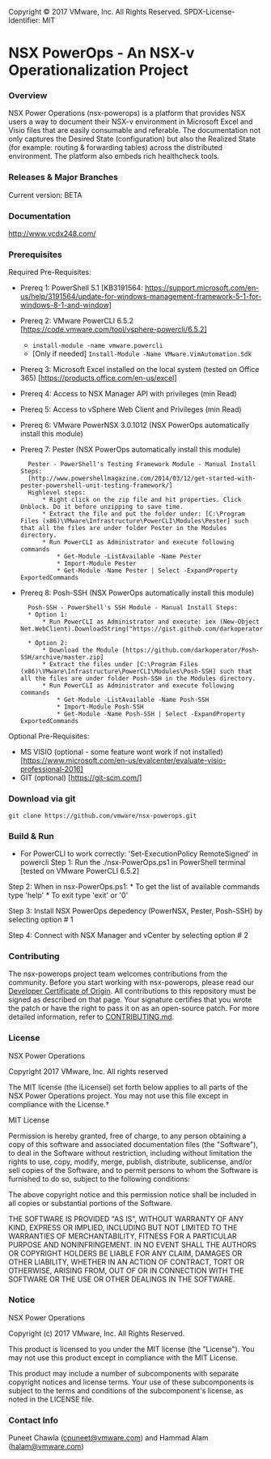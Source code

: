 Copyright © 2017 VMware, Inc. All Rights Reserved.
SPDX-License-Identifier: MIT
# NSX PowerOps - An NSX-v Operationalization Project </h1>

### Overview
NSX Power Operations (nsx-powerops) is a platform that provides NSX users a way to document their NSX-v environment in Microsoft Excel and Visio files that are easily consumable and referable. The documentation not only captures the Desired State (configuration) but also the Realized State (for example: routing & forwarding tables) across the distributed environment. The platform also embeds rich healthcheck tools.

### Releases & Major Branches
Current version: BETA

### Documentation
http://www.vcdx248.com/

### Prerequisites
Required Pre-Requisites:

* Prereq 1: PowerShell 5.1 [KB3191564: https://support.microsoft.com/en-us/help/3191564/update-for-windows-management-framework-5-1-for-windows-8-1-and-window]

* Prereq 2: VMware PowerCLI 6.5.2 [https://code.vmware.com/tool/vsphere-powercli/6.5.2]
    * `install-module -name vmware.powercli`
    * [Only if needed] `Install-Module -Name VMware.VimAutomation.Sdk`

* Prereq 3: Microsoft Excel installed on the local system (tested on Office 365) [https://products.office.com/en-us/excel]

* Prereq 4: Access to NSX Manager API with privileges (min Read)

* Prereq 5: Access to vSphere Web Client and Privileges (min Read)

* Prereq 6: VMware PowerNSX 3.0.1012 (NSX PowerOps automatically install this module)

* Prereq 7: Pester (NSX PowerOps automatically install this module)

        Pester - PowerShell's Testing Framework Module - Manual Install Steps:
        [http://www.powershellmagazine.com/2014/03/12/get-started-with-pester-powershell-unit-testing-framework/]
        Highlevel steps:
            * Right click on the zip file and hit properties. Click Unblock. Do it before unzipping to save time.
            * Extract the file and put the folder under: [C:\Program Files (x86)\VMware\Infrastructure\PowerCLI\Modules\Pester] such that all the files are under folder Pester in the Modules directory.
            * Run PowerCLI as Administrator and execute following commands
                * Get-Module -ListAvailable -Name Pester
                * Import-Module Pester
                * Get-Module -Name Pester | Select -ExpandProperty ExportedCommands

* Prereq 8: Posh-SSH (NSX PowerOps automatically install this module)

        Posh-SSH - PowerShell's SSH Module - Manual Install Steps:
        * Option 1:
            * Run PowerCLI as Administrator and execute: iex (New-Object Net.WebClient).DownloadString("https://gist.github.com/darkoperator/6152630/raw/c67de4f7cd780ba367cccbc2593f38d18ce6df89/instposhsshdev")

    	* Option 2:
        	* Download the Module [https://github.com/darkoperator/Posh-SSH/archive/master.zip]
        	* Extract the files under [C:\Program Files (x86)\VMware\Infrastructure\PowerCLI\Modules\Posh-SSH] such that all the files are under folder Posh-SSH in the Modules directory.
        	* Run PowerCLI as Administrator and execute following commands
        		* Get-Module -ListAvailable -Name Posh-SSH
        		* Import-Module Posh-SSH
        		* Get-Module -Name Posh-SSH | Select -ExpandProperty ExportedCommands


Optional Pre-Requisites:

* MS VISIO (optional - some feature wont work if not installed) [https://www.microsoft.com/en-us/evalcenter/evaluate-visio-professional-2016]
* GIT (optional) [https://git-scm.com/]

### Download via git
    git clone https://github.com/vmware/nsx-powerops.git    

### Build & Run
* For PowerCLI to work correctly: 'Set-ExecutionPolicy RemoteSigned' in powercli
Step 1: Run the ./nsx-PowerOps.ps1 in PowerShell terminal [tested on VMware PowerCLI 6.5.2]

Step 2: When in nsx-PowerOps.ps1:
    * To get the list of available commands type 'help'
    * To exit type 'exit' or '0'

Step 3: Install NSX PowerOps depedency (PowerNSX, Pester, Posh-SSH) by selecting option # 1

Step 4: Connect with NSX Manager and vCenter by selecting option # 2

### Contributing
The nsx-powerops project team welcomes contributions from the community. Before you start working with nsx-powerops, please read our [Developer Certificate of Origin](https://cla.vmware.com/dco). All contributions to this repository must be signed as described on that page. Your signature certifies that you wrote the patch or have the right to pass it on as an open-source patch. For more detailed information, refer to [CONTRIBUTING.md](CONTRIBUTING.md).

### License
NSX Power Operations

Copyright 2017 VMware, Inc.  All rights reserved				

The MIT license (the ìLicenseî) set forth below applies to all parts of the NSX Power Operations project.  You may not use this file except in compliance with the License.†

MIT License

Permission is hereby granted, free of charge, to any person obtaining a copy of this software and associated documentation files (the "Software"), to deal in the Software without restriction, including without limitation the rights to use, copy, modify, merge, publish, distribute, sublicense, and/or sell copies of the Software, and to permit persons to whom the Software is furnished to do
so, subject to the following conditions:

The above copyright notice and this permission notice shall be included in all copies or substantial portions of the Software.

THE SOFTWARE IS PROVIDED "AS IS", WITHOUT WARRANTY OF ANY KIND, EXPRESS OR IMPLIED, INCLUDING BUT NOT LIMITED TO THE WARRANTIES OF MERCHANTABILITY, FITNESS FOR A PARTICULAR PURPOSE AND NONINFRINGEMENT. IN NO EVENT SHALL THE AUTHORS OR COPYRIGHT HOLDERS BE LIABLE FOR ANY CLAIM, DAMAGES OR OTHER LIABILITY, WHETHER IN AN ACTION OF CONTRACT, TORT OR OTHERWISE, ARISING FROM, OUT OF OR IN CONNECTION WITH THE SOFTWARE OR THE USE OR OTHER DEALINGS IN THE SOFTWARE.

### Notice
NSX Power Operations

Copyright (c) 2017 VMware, Inc. All Rights Reserved. 

This product is licensed to you under the MIT license (the "License").  You may not use this product except in compliance with the MIT License.  

This product may include a number of subcomponents with separate copyright notices and license terms. Your use of these subcomponents is subject to the terms and conditions of the subcomponent's license, as noted in the LICENSE file. 

### Contact Info
Puneet Chawla (cpuneet@vmware.com) and Hammad Alam (halam@vmware.com)
